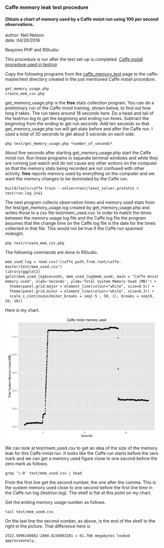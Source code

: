   
### Caffe memory leak test procedure

#### Obtain a chart of memory used by a Caffe mnist run using 100 per second observations. 
  
author: Neil Nelson  
date: 04/26/2016  

Requires PHP and RStudio.  

This procedure is run after the test set-up is completed. [Caffe install procedure used in testing](https://github.com/neilnelson/caffe_memory_test/blob/master/caffe_install.md)  

Copy the following programs from the [caffe_memory_test](https://github.com/neilnelson/caffe_memory_test) page to the caffe-master/test directory created in the just mentioned Caffe install procedure.
```
get_memory_usage.php  
create_mem_csv.php
```

get_memory_usage.php is the __free__ stats collection program. You can do a preliminary run of the Caffe mnist training, shown below, to find out how long it takes. The run takes around 18 seconds here. Do a head and tail of the test/run.log to get the beginning and ending run times. Subtract the beginning from the ending to get run seconds. Add ten seconds so that get_memory_usage.php run will get stats before and after the Caffe run. I used a total of 30 seconds to get about 5 seconds on each side. 
```
php test/get_memory_usage.php *number_of_seconds*
```

About five seconds after starting get_memory_usage.php start the Caffe mnist run. Run these programs in separate terminal windows and while they are running just watch and do not cause any other actions on the computer so that the memory stats being recorded are not confused with other activity. __free__ reports memory used by everything on the computer and we want the memory changes to be dominated by the Caffe run.
```
build/tools/caffe train --solver=test/lenet_solver.prototxt > test/run.log 2>&1
```
The next program collects observation times and memory used stats from the test/get_memory_usage.log created by get_memory_usage.php and writes those to a csv file test/mem_used.csv. In order to match the times between the memory usage log file and the Caffe log file the program assumes that the change time on the Caffe log file is the date for the times collected in that file. This would not be true if the Caffe run spanned midnight.
```
php test/create_mem_csv.php
```
The following commands are done in RStudio.
```
mem_used_log = read.csv("/caffe_path_from_root/caffe-master/test/mem_used.csv")
library(ggplot2)
qplot(mem_used_log$seconds, mem_used_log$mem_used, main = "Caffe mnist memory used", xlab='Seconds', ylab='Total System Memory Used (MB)') +
  theme(panel.grid.major = element_line(colour="white", size=0.5)) +
  theme(panel.grid.minor = element_line(colour="white", size=0.3)) +
  scale_x_continuous(minor_breaks = seq(-5 , 50, 1), breaks = seq(0, 50, 10))
```
Here is my chart.  
![memory usage graph](usage_100.png)

We can look at test/mem_used.csv to get an idea of the size of the memory leak for this Caffe mnist run. It looks like the Caffe run starts before the zero mark and we can get a memory used figure close to one second before the zero mark as follows.
```
grep '\-0' test/mem_used.csv | head
```
From the first line get the second number, the one after the comma. This is the system memory used close to one second before the first line time in the Caffe run log (test/run.log). The shelf is flat at this point on my chart.

Get the ending memory usage number as follows.
```
tail test/mem_used.csv
```
On the last line the second number, as above, is the end of the shelf to the right in the picture. That difference here is
```
2522.5896148682-2460.8234863281 = 61.766 megabytes leaked approximately.
```

